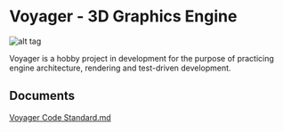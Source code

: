 # Voyager - 3D Graphics Engine 

![alt tag](https://draketuroth.files.wordpress.com/2018/08/voyager_logo21.png?ssl=1&w=900)

Voyager is a hobby project in development for the purpose of practicing engine architecture, rendering and test-driven development.

## Documents
[Voyager Code Standard.md](Documents/Voyager_Coding_Standard.md)


